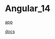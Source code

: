 # Angular_14

[app](https://bg-ekaterinashaustruk.github.io/Angular_14_reveal.js/)      

[docs](https://docs.google.com/document/d/1-3-ovtaQ4Fb61suNZcF99ynmt3riFP1QOM6TCdIHM_k/edit#)
